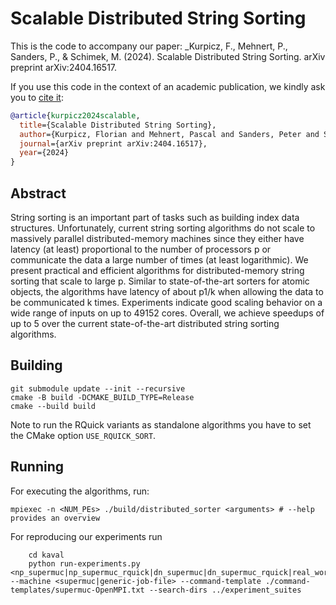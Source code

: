 # Scalable Distributed String Sorting


This is the code to accompany our paper:
_Kurpicz, F., Mehnert, P., Sanders, P., & Schimek, M. (2024). Scalable Distributed String Sorting. arXiv preprint arXiv:2404.16517.

If you use this code in the context of an academic publication, we kindly ask you to [cite it](https://doi.org/10.48550/arXiv.2404.16517):

```bibtex
@article{kurpicz2024scalable,
  title={Scalable Distributed String Sorting},
  author={Kurpicz, Florian and Mehnert, Pascal and Sanders, Peter and Schimek, Matthias},
  journal={arXiv preprint arXiv:2404.16517},
  year={2024}
}
```

## Abstract
String sorting is an important part of tasks such as building index data structures. Unfortunately, current string sorting algorithms do not scale to massively parallel distributed-memory machines since they either have latency (at least) proportional to the number of processors p or communicate the data a large number of times (at least logarithmic). We present practical and efficient algorithms for distributed-memory string sorting that scale to large p. Similar to state-of-the-art sorters for atomic objects, the algorithms have latency of about p1/k when allowing the data to be communicated k times. Experiments indicate good scaling behavior on a wide range of inputs on up to 49152 cores. Overall, we achieve speedups of up to 5 over the current state-of-the-art distributed string sorting algorithms.

## Building

```shell
git submodule update --init --recursive
cmake -B build -DCMAKE_BUILD_TYPE=Release
cmake --build build
```

Note to run the RQuick variants as standalone algorithms you have to set the CMake option `USE_RQUICK_SORT`.

## Running
For executing the algorithms, run:
```shell
mpiexec -n <NUM_PEs> ./build/distributed_sorter <arguments> # --help provides an overview
```

For reproducing our experiments run
```shell
    cd kaval
    python run-experiments.py <np_supermuc|np_supermuc_rquick|dn_supermuc|dn_supermuc_rquick|real_world_supermuc> --machine <supermuc|generic-job-file> --command-template ./command-templates/supermuc-OpenMPI.txt --search-dirs ../experiment_suites
    
```
